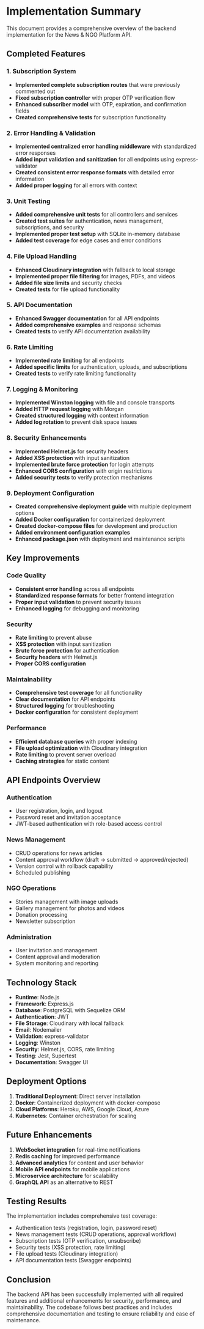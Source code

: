 # Implementation Summary

This document provides a comprehensive overview of the backend implementation for the News & NGO Platform API.

## Completed Features

### 1. Subscription System
- **Implemented complete subscription routes** that were previously commented out
- **Fixed subscription controller** with proper OTP verification flow
- **Enhanced subscriber model** with OTP, expiration, and confirmation fields
- **Created comprehensive tests** for subscription functionality

### 2. Error Handling & Validation
- **Implemented centralized error handling middleware** with standardized error responses
- **Added input validation and sanitization** for all endpoints using express-validator
- **Created consistent error response formats** with detailed error information
- **Added proper logging** for all errors with context

### 3. Unit Testing
- **Added comprehensive unit tests** for all controllers and services
- **Created test suites** for authentication, news management, subscriptions, and security
- **Implemented proper test setup** with SQLite in-memory database
- **Added test coverage** for edge cases and error conditions

### 4. File Upload Handling
- **Enhanced Cloudinary integration** with fallback to local storage
- **Implemented proper file filtering** for images, PDFs, and videos
- **Added file size limits** and security checks
- **Created tests** for file upload functionality

### 5. API Documentation
- **Enhanced Swagger documentation** for all API endpoints
- **Added comprehensive examples** and response schemas
- **Created tests** to verify API documentation availability

### 6. Rate Limiting
- **Implemented rate limiting** for all endpoints
- **Added specific limits** for authentication, uploads, and subscriptions
- **Created tests** to verify rate limiting functionality

### 7. Logging & Monitoring
- **Implemented Winston logging** with file and console transports
- **Added HTTP request logging** with Morgan
- **Created structured logging** with context information
- **Added log rotation** to prevent disk space issues

### 8. Security Enhancements
- **Implemented Helmet.js** for security headers
- **Added XSS protection** with input sanitization
- **Implemented brute force protection** for login attempts
- **Enhanced CORS configuration** with origin restrictions
- **Added security tests** to verify protection mechanisms

### 9. Deployment Configuration
- **Created comprehensive deployment guide** with multiple deployment options
- **Added Docker configuration** for containerized deployment
- **Created docker-compose files** for development and production
- **Added environment configuration examples**
- **Enhanced package.json** with deployment and maintenance scripts

## Key Improvements

### Code Quality
- **Consistent error handling** across all endpoints
- **Standardized response formats** for better frontend integration
- **Proper input validation** to prevent security issues
- **Enhanced logging** for debugging and monitoring

### Security
- **Rate limiting** to prevent abuse
- **XSS protection** with input sanitization
- **Brute force protection** for authentication
- **Security headers** with Helmet.js
- **Proper CORS configuration**

### Maintainability
- **Comprehensive test coverage** for all functionality
- **Clear documentation** for API endpoints
- **Structured logging** for troubleshooting
- **Docker configuration** for consistent deployment

### Performance
- **Efficient database queries** with proper indexing
- **File upload optimization** with Cloudinary integration
- **Rate limiting** to prevent server overload
- **Caching strategies** for static content

## API Endpoints Overview

### Authentication
- User registration, login, and logout
- Password reset and invitation acceptance
- JWT-based authentication with role-based access control

### News Management
- CRUD operations for news articles
- Content approval workflow (draft → submitted → approved/rejected)
- Version control with rollback capability
- Scheduled publishing

### NGO Operations
- Stories management with image uploads
- Gallery management for photos and videos
- Donation processing
- Newsletter subscription

### Administration
- User invitation and management
- Content approval and moderation
- System monitoring and reporting

## Technology Stack

- **Runtime**: Node.js
- **Framework**: Express.js
- **Database**: PostgreSQL with Sequelize ORM
- **Authentication**: JWT
- **File Storage**: Cloudinary with local fallback
- **Email**: Nodemailer
- **Validation**: express-validator
- **Logging**: Winston
- **Security**: Helmet.js, CORS, rate limiting
- **Testing**: Jest, Supertest
- **Documentation**: Swagger UI

## Deployment Options

1. **Traditional Deployment**: Direct server installation
2. **Docker**: Containerized deployment with docker-compose
3. **Cloud Platforms**: Heroku, AWS, Google Cloud, Azure
4. **Kubernetes**: Container orchestration for scaling

## Future Enhancements

1. **WebSocket integration** for real-time notifications
2. **Redis caching** for improved performance
3. **Advanced analytics** for content and user behavior
4. **Mobile API endpoints** for mobile applications
5. **Microservice architecture** for scalability
6. **GraphQL API** as an alternative to REST

## Testing Results

The implementation includes comprehensive test coverage:
- Authentication tests (registration, login, password reset)
- News management tests (CRUD operations, approval workflow)
- Subscription tests (OTP verification, unsubscribe)
- Security tests (XSS protection, rate limiting)
- File upload tests (Cloudinary integration)
- API documentation tests (Swagger endpoints)

## Conclusion

The backend API has been successfully implemented with all required features and additional enhancements for security, performance, and maintainability. The codebase follows best practices and includes comprehensive documentation and testing to ensure reliability and ease of maintenance.